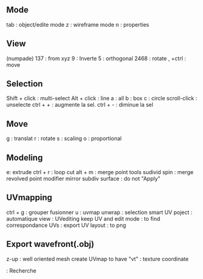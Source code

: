 Mode
---
tab : object/edite mode
z : wireframe mode
n : properties

View
----
(numpade)
137 : from xyz
9 : Inverte 
5 : orthogonal
2468 : rotate , +ctrl : move

Selection
--------
Shift + click : multi-select
Alt + click : line
a : all
b : box
c : circle
scroll-click : unselecte
ctrl + + : augmente la sel.
ctrl + - : diminue la sel

Move
---
g : translat
r : rotate
s : scaling
o : proportional

Modeling
--------
e: extrude
ctrl + r : loop cut
alt + m : merge point
tools
	sudivid
	spin : merge revolved point
modifier
	mirror
	subdiv surface : do not "Apply"

UVmapping
---------
ctrl + g : grouper
fusionner
u : uvmap 
	unwrap : selection
	smart UV poject : automatique
view : UVediting
keep UV and edit mode : to find correspondance
UVs : export UV layout : to png


Export wavefront(.obj)
---------------------
z-up : well oriented mesh
create UVmap to have "vt" : texture coordinate


<space> : Recherche
